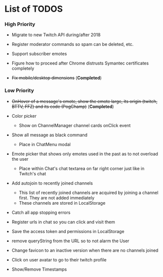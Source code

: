 # List of TODOS

### High Priority
* Migrate to new Twitch API during/after 2018

* Register moderator commands so spam can be deleted, etc.

* Support subscriber emotes

* Figure how to proceed after Chrome distrusts Symantec certificates completely

* ~~Fix mobile/desktop dimensions~~ (**Completed**)

### Low Priority
* ~~OnHover of a message's emote, show the emote large, its origin (twitch, BTTV, FFZ) and its code (PogChamp)~~ (**Completed**)

* Color picker
    * Show on ChannelManager channel cards onClick event

* Show all message as black command
    * Place in ChatMenu modal

* Emote picker that shows only emotes used in the past as to not overload the user
    * Place within Chat's chat textarea on far right corner just like in Twitch's chat
  
* Add autojoin to recently joined channels
    * This list of recently joined channels are acquired by joining a channel first. They are not added immediately
    * These channels are stored in LocalStorage

* Catch all app stopping errors 

* Register urls in chat so you can click and visit them

* Save the access token and permissions in LocalStorage

* remove queryString from the URL so to not alarm the User

* Change favicon to an inactive version when there are no channels joined

* Click on user avatar to go to their twitch profile

* Show/Remove Timestamps